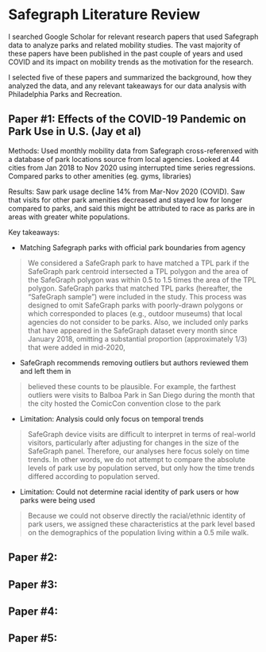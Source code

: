 # Safegraph Literature Review

I searched Google Scholar for relevant research papers that used Safegraph data to analyze parks and related mobility studies. The vast majority of these papers have been published in the past couple of years and used COVID and its impact on mobility trends as the motivation for the research.

I selected five of these papers and summarized the background, how they analyzed the data, and any relevant takeaways for our data analysis with Philadelphia Parks and Recreation.

## Paper #1: Effects of the COVID-19 Pandemic on Park Use in U.S. (Jay et al)

Methods: Used monthly mobility data from Safegraph cross-referenxed with a database of park locations source from local agencies. Looked at 44 cities from Jan 2018 to Nov 2020 using interrupted time series regressions. Compared parks to other amenities (eg. gyms, libraries)

Results: Saw park usage decline 14% from Mar-Nov 2020 (COVID). Saw that visits for other park amenities decreased and stayed low for longer compared to parks, and said this might be attributed to race as parks are in areas with greater white populations.

Key takeaways:

* Matching Safegraph parks with official park boundaries from agency

> We considered a SafeGraph park to have matched a TPL park if the SafeGraph park centroid intersected a TPL polygon and the area of the SafeGraph polygon was within 0.5 to 1.5 times the area of the TPL polygon. SafeGraph parks that matched TPL parks (hereafter, the “SafeGraph sample”) were included in the study. This process was designed to omit SafeGraph parks with poorly-drawn polygons or which corresponded to places (e.g., outdoor museums) that local agencies do not consider to be parks. Also, we included only parks that have appeared in the SafeGraph dataset every month since January 2018, omitting a substantial proportion (approximately 1/3) that were added in mid-2020,

* SafeGraph recommends removing outliers but authors reviewed them and left them in

> believed these counts to be plausible. For example, the farthest outliers were visits to Balboa Park in San Diego during the month that the city hosted the ComicCon convention close to the park

* Limitation: Analysis could only focus on temporal trends
  
> SafeGraph device visits are difficult to interpret in terms of real-world visitors, particularly after adjusting for changes in the size of the SafeGraph panel. Therefore, our analyses here focus solely on time trends. In other words, we do not attempt to compare the absolute levels of park use by population served, but only how the time trends differed according to population served.

* Limitation: Could not determine racial identity of park users or how parks were being used

> Because we could not observe directly the racial/ethnic identity of park users, we assigned these characteristics at the park level based on the demographics of the population living within a 0.5 mile walk.

## Paper #2:

## Paper #3:

## Paper #4:

## Paper #5:
